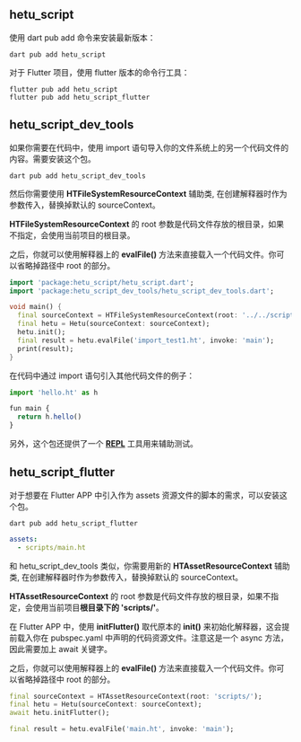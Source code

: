 ## hetu_script

使用 dart pub add 命令来安装最新版本：

```
dart pub add hetu_script
```

对于 Flutter 项目，使用 flutter 版本的命令行工具：

```
flutter pub add hetu_script
flutter pub add hetu_script_flutter
```

## hetu_script_dev_tools

如果你需要在代码中，使用 import 语句导入你的文件系统上的另一个代码文件的内容。需要安装这个包。

```
dart pub add hetu_script_dev_tools
```

然后你需要使用 **HTFileSystemResourceContext** 辅助类, 在创建解释器时作为参数传入，替换掉默认的 sourceContext。

**HTFileSystemResourceContext** 的 root 参数是代码文件存放的根目录，如果不指定，会使用当前项目的根目录。

之后，你就可以使用解释器上的 **evalFile()** 方法来直接载入一个代码文件。你可以省略掉路径中 root 的部分。

```dart
import 'package:hetu_script/hetu_script.dart';
import 'package:hetu_script_dev_tools/hetu_script_dev_tools.dart';

void main() {
  final sourceContext = HTFileSystemResourceContext(root: '../../script/');
  final hetu = Hetu(sourceContext: sourceContext);
  hetu.init();
  final result = hetu.evalFile('import_test1.ht', invoke: 'main');
  print(result);
}
```

在代码中通过 import 语句引入其他代码文件的例子：

```javascript
import 'hello.ht' as h

fun main {
  return h.hello()
}
```

另外，这个包还提供了一个 [**REPL**](../command_line_tool/readme.md#REPL) 工具用来辅助测试。

## hetu_script_flutter

对于想要在 Flutter APP 中引入作为 assets 资源文件的脚本的需求，可以安装这个包。

```
dart pub add hetu_script_flutter
```

```yaml
assets:
  - scripts/main.ht
```

和 hetu_script_dev_tools 类似，你需要用新的 **HTAssetResourceContext** 辅助类, 在创建解释器时作为参数传入，替换掉默认的 sourceContext。

**HTAssetResourceContext** 的 root 参数是代码文件存放的根目录，如果不指定，会使用当前项目**根目录下的 'scripts/'**。

在 Flutter APP 中，使用 **initFlutter()** 取代原本的 **init()** 来初始化解释器，这会提前载入你在 pubspec.yaml 中声明的代码资源文件。注意这是一个 async 方法，因此需要加上 await 关键字。

之后，你就可以使用解释器上的 **evalFile()** 方法来直接载入一个代码文件。你可以省略掉路径中 root 的部分。

```dart
final sourceContext = HTAssetResourceContext(root: 'scripts/');
final hetu = Hetu(sourceContext: sourceContext);
await hetu.initFlutter();

final result = hetu.evalFile('main.ht', invoke: 'main');
```
